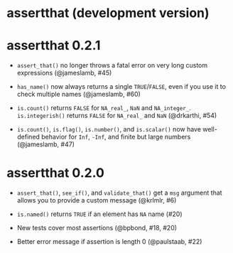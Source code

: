 # assertthat (development version)

# assertthat 0.2.1

* `assert_that()` no longer throws a fatal error on very long custom 
  expressions (@jameslamb, #45)

* `has_name()` now always returns a single `TRUE`/`FALSE`, even if you use it 
  to check multiple names (@jameslamb, #60)

* `is.count()` returns `FALSE` for `NA_real_`, `NaN` and `NA_integer_`. 
  `is.integerish()` returns `FALSE` for `NA_real_` and `NaN` (@drkarthi, #54)

* `is.count()`, `is.flag()`, `is.number()`, and `is.scalar()` now have 
  well-defined behavior for `Inf`, `-Inf`, and finite but large numbers 
  (@jameslamb, #47)

# assertthat 0.2.0

* `assert_that()`, `see_if()`, and `validate_that()` get a `msg` argument 
  that allows you to provide a custom message (@krlmlr, #6)

* `is.named()` returns `TRUE` if an element has `NA` name (#20) 

* New tests cover most assertions (@bpbond, #18, #20)

* Better error message if assertion is length 0 (@paulstaab, #22)
